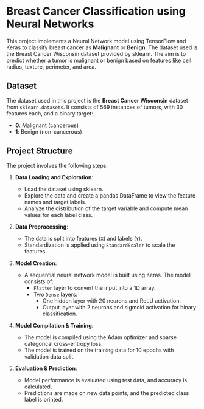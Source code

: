 # Breast Cancer Classification using Neural Networks

This project implements a Neural Network model using TensorFlow and Keras to classify breast cancer as **Malignant** or **Benign**. The dataset used is the Breast Cancer Wisconsin dataset provided by sklearn. The aim is to predict whether a tumor is malignant or benign based on features like cell radius, texture, perimeter, and area.

## Dataset

The dataset used in this project is the **Breast Cancer Wisconsin** dataset from `sklearn.datasets`. It consists of 569 instances of tumors, with 30 features each, and a binary target:
- **0**: Malignant (cancerous)
- **1**: Benign (non-cancerous)

## Project Structure

The project involves the following steps:

1. **Data Loading and Exploration**:
   - Load the dataset using sklearn.
   - Explore the data and create a pandas DataFrame to view the feature names and target labels.
   - Analyze the distribution of the target variable and compute mean values for each label class.

2. **Data Preprocessing**:
   - The data is split into features (`X`) and labels (`Y`).
   - Standardization is applied using `StandardScaler` to scale the features.

3. **Model Creation**:
   - A sequential neural network model is built using Keras. The model consists of:
     - `Flatten` layer to convert the input into a 1D array.
     - Two `Dense` layers:
       - One hidden layer with 20 neurons and ReLU activation.
       - Output layer with 2 neurons and sigmoid activation for binary classification.
   
4. **Model Compilation & Training**:
   - The model is compiled using the Adam optimizer and sparse categorical cross-entropy loss.
   - The model is trained on the training data for 10 epochs with validation data split.

5. **Evaluation & Prediction**:
   - Model performance is evaluated using test data, and accuracy is calculated.
   - Predictions are made on new data points, and the predicted class label is printed.
 
